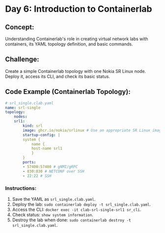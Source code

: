# **Day 6: Introduction to Containerlab**

## **Concept:** 
Understanding Containerlab's role in creating virtual network labs with containers, its YAML topology definition, and basic commands.

## **Challenge:** 
Create a simple Containerlab topology with one Nokia SR Linux node. Deploy it, access its CLI, and check its basic status.
## **Code Example (Containerlab Topology):**
```yaml
# srl_single.clab.yaml
name: srl-single
topology:
    nodes:
    srl1:
        kind: srl
        image: ghcr.io/nokia/srlinux # Use an appropriate SR Linux image version
        startup-config: |
        system {
            name {
            host-name srl1
            }
        }
        ports:
        - 57400:57400 # gNMI/gRPC
        - 830:830 # NETCONF over SSH
        - 22:22 # SSH
```
### **Instructions:**
1.  Save the YAML as `srl_single.clab.yaml`.
2.  Deploy the lab: `sudo containerlab deploy -t srl_single.clab.yaml`.
3.  Access the CLI: `docker exec -it clab-srl-single-srl1 sr_cli`.
4.  Check status: `show system information`.
5.  Destroy the lab when done: `sudo containerlab destroy -t srl_single.clab.yaml`.

